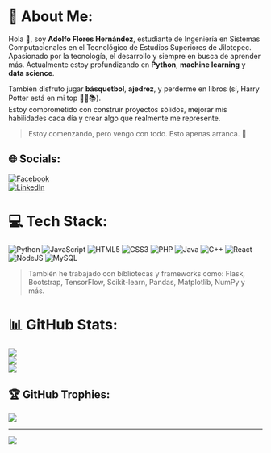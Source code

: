 # 💫 About Me:
Hola 👋, soy **Adolfo Flores Hernández**, estudiante de Ingeniería en Sistemas Computacionales en el Tecnológico de Estudios Superiores de Jilotepec.  
Apasionado por la tecnología, el desarrollo y siempre en busca de aprender más. Actualmente estoy profundizando en **Python**, **machine learning** y **data science**.  

También disfruto jugar **básquetbol**, **ajedrez**, y perderme en libros (sí, Harry Potter está en mi top 🧙‍♂️📚).  
Estoy comprometido con construir proyectos sólidos, mejorar mis habilidades cada día y crear algo que realmente me represente.  

> Estoy comenzando, pero vengo con todo. Esto apenas arranca. 🚀

## 🌐 Socials:
[![Facebook](https://img.shields.io/badge/Facebook-%231877F2.svg?logo=Facebook&logoColor=white)](https://facebook.com/beg.hernandez.9)  
[![LinkedIn](https://img.shields.io/badge/LinkedIn-%230077B5.svg?logo=linkedin&logoColor=white)](https://linkedin.com/in/adolfo-flores-hernandez)

# 💻 Tech Stack:
![Python](https://img.shields.io/badge/python-3670A0?style=for-the-badge&logo=python&logoColor=ffdd54)
![JavaScript](https://img.shields.io/badge/javascript-%23323330.svg?style=for-the-badge&logo=javascript&logoColor=%23F7DF1E)
![HTML5](https://img.shields.io/badge/html5-%23E34F26.svg?style=for-the-badge&logo=html5&logoColor=white)
![CSS3](https://img.shields.io/badge/css3-%231572B6.svg?style=for-the-badge&logo=css3&logoColor=white)
![PHP](https://img.shields.io/badge/php-%23777BB4.svg?style=for-the-badge&logo=php&logoColor=white)
![Java](https://img.shields.io/badge/java-%23ED8B00.svg?style=for-the-badge&logo=openjdk&logoColor=white)
![C++](https://img.shields.io/badge/c++-%2300599C.svg?style=for-the-badge&logo=c%2B%2B&logoColor=white)
![React](https://img.shields.io/badge/react-%2320232a.svg?style=for-the-badge&logo=react&logoColor=%2361DAFB)
![NodeJS](https://img.shields.io/badge/node.js-6DA55F?style=for-the-badge&logo=node.js&logoColor=white)
![MySQL](https://img.shields.io/badge/mysql-%2300000f.svg?style=for-the-badge&logo=mysql&logoColor=white)

> También he trabajado con bibliotecas y frameworks como: Flask, Bootstrap, TensorFlow, Scikit-learn, Pandas, Matplotlib, NumPy y más.

# 📊 GitHub Stats:
![](https://github-readme-stats.vercel.app/api?username=AdolfoFloresHdz&theme=dark&hide_border=false&include_all_commits=false&count_private=false)  
![](https://github-readme-streak-stats.herokuapp.com/?user=AdolfoFloresHdz&theme=dark&hide_border=false)  
![](https://github-readme-stats.vercel.app/api/top-langs/?username=AdolfoFloresHdz&theme=dark&hide_border=false&layout=compact)

## 🏆 GitHub Trophies:
![](https://github-profile-trophy.vercel.app/?username=AdolfoFloresHdz&theme=darkhub&no-frame=false&no-bg=true&margin-w=4)

---

[![](https://visitcount.itsvg.in/api?id=AdolfoFloresHdz&icon=0&color=0)](https://visitcount.itsvg.in)
